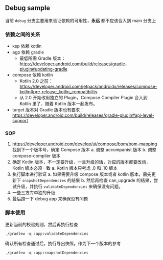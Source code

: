 ## Debug sample
当前 `debug` 分支主要用来验证依赖的可用性，**永远** 都不应该合入到 main 分支上

### 依赖之间的关系
- ksp 依赖 kotlin
- agp 依赖 gradle
  - 最低所需 Gradle 版本：https://developer.android.com/build/releases/gradle-plugin#updating-gradle
- compose 依赖 kotlin
  - Kotlin 2.0 之前：https://developer.android.com/jetpack/androidx/releases/compose-kotlin#pre-release_kotlin_compatibility
  - 从 2.0 开始改用独立的 Plugin，Compose Compiler Plugin 合入到 Kotlin 里了，随着 Kotlin 版本一起发布。
- target 版本对 Gradle 版本也有要求：https://developer.android.com/build/releases/gradle-plugin#api-level-support

### SOP
1. https://developer.android.com/develop/ui/compose/bom/bom-mapping 找到下一个版本号，确定 Compose 版本
   a. 调整 accompanist 版本
   b. 调整 compose-compiler 版本
2. 确定 Kotlin 版本，不一定要升级，一旦升级的话，对应的版本都要改动，Kotlin 版本必须一致
   a. Kotlin 版本只考虑 .0 和 .10 版本
3. 执行脚本进行验证
   a. 如果需要升级 compose 版本或者 kotlin 版本，需先更新下 `snapshotDependencies` 的结果
   b. 然后再检查 can_upgrade 的结果，尝试升级，并执行 `validateDependencies` 来确保没有问题。
4. 一些三方库单独的升级
5. 最后跑一下 debug app 来确保没有问题

### 脚本使用

更新当前的校验规则，然后再执行检查

```shell
./gradlew -q :app:validateDependencies
```

确认所有检查通过后，执行导出快照，作为下一个版本的参考

```shell
./gradlew -q :app:snapshotDependencies
```